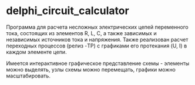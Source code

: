 # delphi_circuit_calculator
Программа для расчета несложных электрических цепей переменного тока, состоящих из элементов R, L, C, а также зависимых и независимых источников тока и напряжения. Также реализован расчет переходных процессов (релиз -TP) с графиками его протекания (U, I) в каждом элементе цепи.

Имеется интерактивное графическое представление схемы - элементы можно выделять, узлы схемы можно перемещать, графики можно масштабировать.
